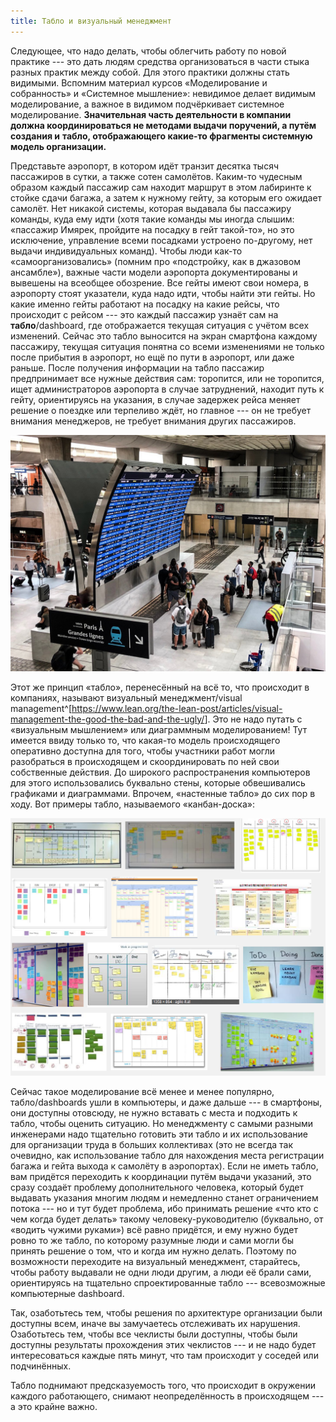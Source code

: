 ```yaml
---
title: Табло и визуальный менеджмент
---
```


Следующее, что надо делать, чтобы облегчить работу по новой практике ---
это дать людям средства организоваться в части стыка разных практик
между собой. Для этого практики должны стать видимыми. Вспомним материал
курсов «Моделирование и собранность» и «Системное мышление»: невидимое
делает видимым моделирование, а важное в видимом подчёркивает системное
моделирование. **Значительная часть деятельности в компании должна
координироваться не методами выдачи поручений, а путём** **создания и**
**табло, отображающего какие-то фрагменты системную модель
организации.**

Представьте аэропорт, в котором идёт транзит десятка тысяч пассажиров в
сутки, а также сотен самолётов. Каким-то чудесным образом каждый
пассажир сам находит маршрут в этом лабиринте к стойке сдачи багажа, а
затем к нужному гейту, за которым его ожидает самолёт. Нет никакой
системы, которая выдавала бы пассажиру команды, куда ему идти (хотя
такие команды мы иногда слышим: «пассажир Имярек, пройдите на посадку в
гейт такой-то», но это исключение, управление всеми посадками устроено
по-другому, нет выдачи индивидуальных команд). Чтобы люди как-то
«самоорганизовались» (помним про «подстройку, как в джазовом ансамбле»),
важные части модели аэропорта документированы и вывешены на всеобщее
обозрение. Все гейты имеют свои номера, в аэропорту стоят указатели,
куда надо идти, чтобы найти эти гейты. Но какие именно гейты работают на
посадку на какие рейсы, что происходит с рейсом --- это каждый пассажир
узнаёт сам на **табло**/dashboard, где отображается текущая ситуация с
учётом всех изменений. Сейчас это табло выносится на экран смартфона
каждому пассажиру, текущая ситуация понятна со всеми изменениями не
только после прибытия в аэропорт, но ещё по пути в аэропорт, или даже
раньше. После получения информации на табло пассажир предпринимает все
нужные действия сам: торопится, или не торопится, ищет администраторов
аэропорта в случае затруднений, находит путь к гейту, ориентируясь на
указания, в случае задержек рейса меняет решение о поездке или терпеливо
ждёт, но главное --- он не требует внимания менеджеров, не требует
внимания других пассажиров.


![](03-displays-and-visual-management-81.png)


Этот же принцип «табло», перенесённый на всё то, что происходит в
компаниях, называют визуальный менеджмент/visual
management^[<https://www.lean.org/the-lean-post/articles/visual-management-the-good-the-bad-and-the-ugly/>].
Это не надо путать с «визуальным мышлением» или диаграммным
моделированием! Тут имеется ввиду только то, что какая-то модель
происходящего оперативно доступна для того, чтобы участники работ могли
разобраться в происходящем и скоординировать по ней свои собственные
действия. До широкого распространения компьютеров для этого
использовались буквально стены, которые обвешивались графиками и
диаграммами. Впрочем, «настенные табло» до сих пор в ходу. Вот примеры
табло, называемого «канбан-доска»:


![](03-displays-and-visual-management-82.png)


Сейчас такое моделирование всё менее и менее популярно, табло/dashboards
ушли в компьютеры, и даже дальше --- в смартфоны, они доступны отовсюду,
не нужно вставать с места и подходить к табло, чтобы оценить ситуацию.
Но менеджменту с самыми разными инженерами надо тщательно готовить эти
табло и их использование для организации труда в больших коллективах
(это не всегда так очевидно, как использование табло для нахождения
места регистрации багажа и гейта выхода к самолёту в аэропортах). Если
не иметь табло, вам придётся переходить к координации путём выдачи
указаний, это сразу создаёт проблему дополнительного человека, который
будет выдавать указания многим людям и немедленно станет ограничением
потока --- но и тут будет проблема, ибо принимать решение «что кто с чем
когда будет делать» такому человеку-руководителю (буквально, от «водить
чужими руками») всё равно придётся, и ему нужно будет ровно то же табло,
по которому разумные люди и сами могли бы принять решение о том, что и
когда им нужно делать. Поэтому по возможности переходите на визуальный
менеджмент, старайтесь, чтобы работу выдавали не одни люди другим, а
люди её брали сами, ориентируясь на тщательно спроектированные табло ---
всевозможные компьютерные dashboard.

Так, озаботьтесь тем, чтобы решения по архитектуре организации были
доступны всем, иначе вы замучаетесь отслеживать их нарушения.
Озаботьтесь тем, чтобы все чеклисты были доступны, чтобы были доступны
результаты прохождения этих чеклистов --- и не надо будет интересоваться
каждые пять минут, что там происходит у соседей или подчинённых.

Табло поднимают предсказуемость того, что происходит в окружении каждого
работающего, снимают неопределённость в происходящем --- а это крайне
важно.
